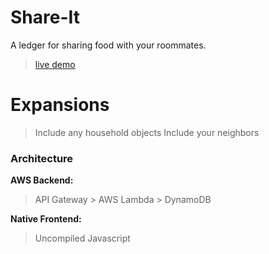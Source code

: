 # Share-It
A ledger for sharing food with your roommates.
> [live demo](https://store.leonk.dev)

# Expansions
> Include any household objects 
> Include your neighbors

### Architecture
**AWS Backend:**
> API Gateway > AWS Lambda > DynamoDB

**Native Frontend:**
> Uncompiled Javascript
